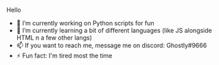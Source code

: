 Hello
- 🔭 I’m currently working on Python scripts for fun
- 🌱 I’m currently learning a bit of different languages (like JS alongside HTML n a few other langs)
- 📫 If you want to reach me, message me on discord: Ghostly#9666
- ⚡ Fun fact: I'm tired most the time
